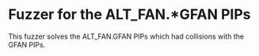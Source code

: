 # Fuzzer for the ALT_FAN.*GFAN PIPs

This fuzzer solves the ALT_FAN.GFAN PIPs which had collisions with the GFAN PIPs.
